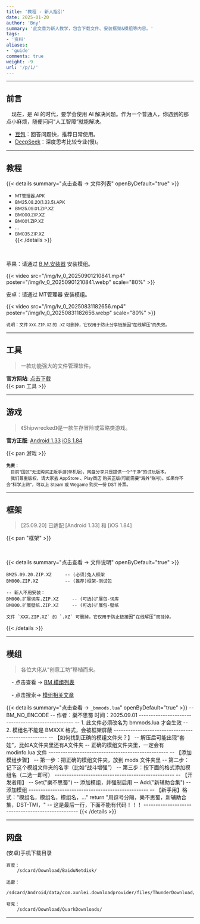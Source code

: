 ```yaml
---
title: '教程 - 新人指引'
date: 2025-01-20
author: 'Bny'
summary: '此文章为新人教学，包含下载文件、安装框架&模组等内容。'
tags:
- '资料'
aliases:
- 'guide'
comments: true
weight: -9
url: '/p/1/'
---
```


---

## 前言

　现在，是 AI 的时代，要学会使用 AI 解决问题。作为一个普通人，你遇到的那点小麻烦，随便问问“人工智障”就能解决。

- <span class="ext-url">[豆包](https://doubao.com)</span>：回答问题快，推荐日常使用。
- <span class="ext-url">[DeepSeek](https://deepseek.com)</span>：深度思考比较专业(慢)。

- - -

## 教程

{{< details summary="点击查看 → 文件列表" openByDefault="true" >}}
  - <small>MT管理器.APK</small>  
  - <small>BM25.08.20(1.33.5).APK</small>  
  - <small>BM25.09.01.ZIP.XZ</small>  
  - <small>BM000.ZIP.XZ</small>  
  - <small>BM001.ZIP.XZ</small>  
  - <small>...</small>  
  - <small>BM035.ZIP.XZ</small>  
{{< /details >}}

<br>

苹果：请通过 <span class="ext-url">[B.M.安装器](/app/imod/)</span> 安装模组。

{{< video src="/img/lv_0_20250901210841.mp4" poster="/img/lv_0_20250901210841.webp" scale="80%" >}}  

安卓：请通过 MT管理器 安装模组。

{{< video src="/img/lv_0_20250831182656.mp4" poster="/img/lv_0_20250831182656.webp" scale="80%" >}}  

<small>说明：文件 `XXX.ZIP.XZ` 的 `.XZ` 可删掉，它仅用于防止分享链接因“在线解压”而失效。</small>  


<!-- {{"{{< bili BV1k8UFYAEjq >}}"}} -->

- - -

## 工具

> 一款功能强大的文件管理软件。  

**官方网站**: <span class="ext-url">[点击下载](https://mt2.cn)</span>  
{{< pan 工具 >}}  

- - -

## 游戏

> 《Shipwrecked》是一款生存冒险或策略类游戏。  

**官方正版**: <span class="ext-url">[Android 1.33](https://play.google.com/store/apps/details?id=com.kleientertainment.doNotStarveShipwrecked)</span> <span class="ext-url">[iOS 1.84](https://apps.apple.com/us/app/dont-starve-shipwrecked/id1147297267?l=zh)</span>  

{{< pan 游戏 >}}  

<small> **免责**：<br>　目前“国区”无法购买正版手游(单机版)，网盘分享只是提供一个“干净”的试玩版本。<br>　我们尊重版权，请大家去 AppStore 、Play商店 购买正版(可能需要“海外”账号)。如果你不会“科学上网”，可以上 Steam 或 Wegame 购买一份 DST 补票。</small>  


- - -

## 框架

> [25.09.20] 已适配 [Android 1.33] 和 [iOS 1.84]  

{{< pan "框架" >}}

<br>


{{< details summary="点击查看 → 文件说明" openByDefault="true" >}}
    
    BM25.09.20.ZIP.XZ     -- (必须)兔人框架
    BM000.ZIP.XZ          -- (推荐)框架-测试包
    
    -- 新人不用安装：
    BM000.扩展词库.ZIP.XZ     -- (可选)扩展包-词库
    BM000.扩展壁纸.ZIP.XZ     -- (可选)扩展包-壁纸
    
    文件 `XXX.ZIP.XZ` 的 `.XZ` 可删掉，它仅用于防止链接因“在线解压”而挂掉。
{{< /details >}}

- - -

## 模组

> 各位大佬从“创意工坊”移植而来。  

　- 点击查看 → <span class="ext-url">[BM 模组列表](/mods)</span>  

　- 点击搜索→ <span class="ext-url">[模组相关文章](/search)</span>  

<!-- {{'  {{<pan"模组">}}  '}} -->



{{< details summary="点击查看 → `_bmmods.lua`" openByDefault="true" >}}
    -- BM_NO_ENCODE
    -- 作者：樂不思蜀	时间：2025.09.01
    --------------------------------------------------
    -- 1. 此文件必须改名为 bmmods.lua 才会生效
    -- 2. 模组名不能是 BMXXX 格式，会被框架屏蔽
    --------------------------------------------------
    -- 【如何找到正确的模组文件夹？】
    -- 解压后可能出现“套娃”，比如A文件夹里还有A文件夹
    -- 正确的模组文件夹里，一定会有 modinfo.lua 文件
    --------------------------------------------------
    -- 【添加模组步骤】
    -- 第一步：把正确的模组文件夹，放到 mods 文件夹里
    -- 第二步：记下这个模组文件夹的名字（比如“战斗增强”）
    -- 第三步：按下面的格式添加模组名（二选一即可）
    --------------------------------------------------
    -- 【开发者用】
    -- Set("樂不思蜀")   -- 添加模组，并强制启用
    -- Add("新辅助合集") -- 添加模组
    --------------------------------------------------
    -- 【新手用】格式："模组名，模组名，模组名，..."
    return "用逗号分隔，樂不思蜀，新辅助合集，DST-TMI，"  -- 这是最后一行，下面不能有代码！！！
    --------------------------------------------------
{{< /details >}}


- - -

## 网盘

(安卓)手机下载目录  

    百度：
        /sdcard/Download/BaiduNetdisk/

    迅雷：
        /sdcard/Android/data/com.xunlei.downloadprovider/files/ThunderDownload/

    夸克：
        /sdcard/Download/QuarkDownloads/


<!--  -->
<!-- {{< details summary="临时使用，推荐“百度网盘 SVIP”" openByDefault="true" >}} -->
<!-- - `⚠️警告` 虚拟产品交易，谨防上当受骗！ -->  
<!-- - `1元/天` 闲鱼搜“百度网盘”，随便选销量多的卖家(自动发货)。 -->  
<!-- {{< /details >}} -->
<!--  -->
<!--  -->
<!-- {{< details summary="长期使用，推荐“夸克网盘 88VIP”" openByDefault="true" >}} -->
<!-- - `⚠️警告` 虚拟产品交易，谨防上当受骗！ -->  
<!-- - `0元/年` 淘宝开通88VIP，闲鱼39卖掉“年费-视频权益”，49卖掉“年费-音乐权益”，一共回血88元。 -->  
<!-- - `10元/年` 闲鱼搜“夸克88VIP”，推荐选择24小时内发布的商品。 -->  
<!--  -->
<!-- !<span class="ext-url">[88vip下载速度](/img/1000205033.webp)</span> -->
<!-- {{< /details >}} -->



- - -



